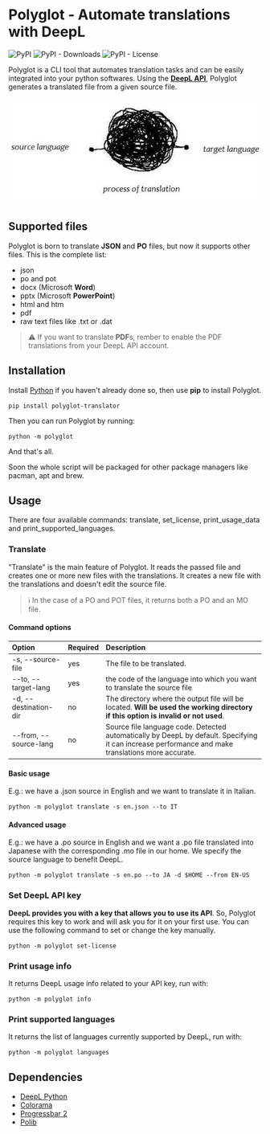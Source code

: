 # Polyglot - Automate translations with DeepL

![PyPI](https://img.shields.io/pypi/v/polyglot-translator)
![PyPI - Downloads](https://img.shields.io/pypi/dm/polyglot-translator)
![PyPI - License](https://img.shields.io/pypi/l/polyglot-translator)

Polyglot is a CLI tool that automates translation tasks and can be easily integrated into your python softwares.
Using the [**DeepL API**](https://www.deepl.com/it/docs-api/), Polyglot generates a translated file from a given source file.

<img title="" src="./docs/images/process_of_translations.jpg" alt="alt text" data-align="center" width="593">

## Supported files

Polyglot is born to translate **JSON** and **PO** files, but now it supports other files. This is the complete list:

- json
- po and pot
- docx (Microsoft **Word**)
- pptx (Microsoft **PowerPoint**)
- html and htm
- pdf
- raw text files like .txt or .dat

> ⚠️ If you want to translate **PDF**s, rember to enable the PDF translations from your DeepL API account.

## Installation

Install [Python](https://www.python.org/) if you haven't already done so, then use **pip** to install Polyglot.

```shell
pip install polyglot-translator
```

Then you can run Polyglot by running:

```shell
python -m polyglot
```

And that's all.

Soon the whole script will be packaged for other package managers like pacman, apt and brew.

## Usage

There are four available commands: translate, set_license, print_usage_data and print_supported_languages.

### Translate

"Translate" is the main feature of Polyglot. It reads the passed file and creates one or more new files with the translations. It creates a new file with the translations and doesn't edit the source file.

> ℹ️ In the case of a PO and POT files, it returns both a PO and an MO file.

#### Command options

| Option                | Required | Description                                                                                                                                        |
| :-------------------- | :------- | :------------------------------------------------------------------------------------------------------------------------------------------------- |
| -s, --source-file     | yes      | The file to be translated.                                                                                                                         |
| --to, --target-lang   | yes      | the code of the language into which you want to translate the source file                                                                          |
| -d, --destination-dir | no       | The directory where the output file will be located. **Will be used the working directory if this option is invalid or not used**.                 |
| --from, --source-lang | no       | Source file language code. Detected automatically by DeepL by default. Specifying it can increase performance and make translations more accurate. |

#### Basic usage

E.g.: we have a .json source in English and we want to translate it in Italian.

```shell
python -m polyglot translate -s en.json --to IT
```

#### Advanced usage

E.g.: we have a .po source in English and we want a .po file translated into Japanese with the corresponding .mo file in our home. We specify the source language to benefit DeepL.

```shell
python -m polyglot translate -s en.po --to JA -d $HOME --from EN-US
```

### Set DeepL API key

**DeepL provides you with a key that allows you to use its API**. So, Polyglot requires this key to work and will ask you for it on your first use. You can use the following command to set or change the key manually.

```shell
python -m polyglot set-license
```

### Print usage info

It returns DeepL usage info related to your API key, run with:

```shell
python -m polyglot info
```

### Print supported languages

It returns the list of languages currently supported by DeepL, run with:

```shell
python -m polyglot languages
```

## Dependencies

- [DeepL Python](https://github.com/DeepLcom/deepl-python)
- [Colorama](https://github.com/tartley/colorama)
- [Progressbar 2](https://github.com/WoLpH/python-progressbar)
- [Polib](https://github.com/izimobil/polib/)
